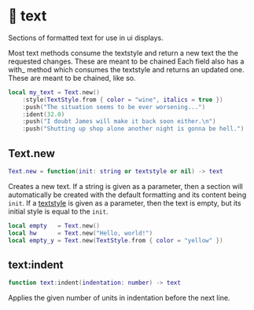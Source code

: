 # 💬 text

Sections of formatted text for use in ui displays.

Most text methods consume the textstyle and return a new text the the requested changes. These are meant to be chained
Each field also has a with_ method which consumes the textstyle and returns an updated one. These are meant to be chained, like so.

```lua
local my_text = Text.new()
    :style(TextStyle.from { color = "wine", italics = true })
    :push("The situation seems to be ever worsening...")
    :ident(32.0)
    :push("I doubt James will make it back soon either.\n")
    :push("Shutting up shop alone another night is gonna be hell.")
```

## Text.new
```lua
Text.new = function(init: string or textstyle or nil) -> text
```
Creates a new text. If a string is given as a parameter, then a section will automatically be created with the default formatting and its content being `init`. If a [textstyle](TextStyle.md) is given as a parameter, then the text is empty, but its initial style is equal to the `init`.
```lua
local empty   = Text.new()
local hw      = Text.new("Hello, world!")
local empty_y = Text.new(TextStyle.from { color = "yellow" })
```

## text:indent
```lua
function text:indent(indentation: number) -> text
```
Applies the given number of units in indentation before the next line.